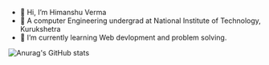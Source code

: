 - 👋 Hi, I’m Himanshu Verma
- 👀 A computer Engineering undergrad at National Institute of Technology, Kurukshetra
- 🌱 I’m currently learning Web devlopment and problem solving.

![Anurag's GitHub stats](https://github-readme-stats.vercel.app/api?username=Himanshu2173&show_icons=true&theme=radical)<!---
Himanshu2173/Himanshu2173 is a ✨ special ✨ repository because its `README.md` (this file) appears on your GitHub profile.
You can click the Preview link to take a look at your changes.
--->
